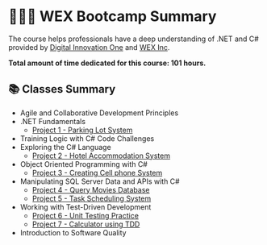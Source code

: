 # 👩🏽‍💻 WEX Bootcamp Summary

The course helps professionals have a deep understanding of .NET and C# provided by [Digital Innovation One](https://www.dio.me/en/bootcamp/bootcamp-wex-desenvolvimento-net-e-qa) and [WEX Inc](https://www.wexinc.com/). 

**Total amount of time dedicated for this course: 101 hours.**


## 📚 Classes Summary
- Agile and Collaborative Development Principles
- .NET Fundamentals
  - [Project 1 - Parking Lot System](https://github.com/Priscilla-Oliveira/parking-lot-system-challenge)
- Training Logic with C# Code Challenges
- Exploring the C# Language
  - [Project 2 - Hotel Accommodation System](https://github.com/Priscilla-Oliveira/hotel-accommodation-system)
- Object Oriented Programming with C#
  - [Project 3 - Creating Cell phone System](https://github.com/Priscilla-Oliveira/creating-cellphone-system)
- Manipulating SQL Server Data and APIs with C#
  - [Project 4 - Query Movies Database](https://github.com/Priscilla-Oliveira/query-movies-database)
  - [Project 5 - Task Scheduling System ](https://github.com/Priscilla-Oliveira/task-scheduling-system)
- Working with Test-Driven Development
  - [Project 6 - Unit Testing Practice ](https://github.com/Priscilla-Oliveira/unit-testing-practice)
  - [Project 7 - Calculator using TDD](https://github.com/Priscilla-Oliveira/calculator-using-TDD)
- Introduction to Software Quality